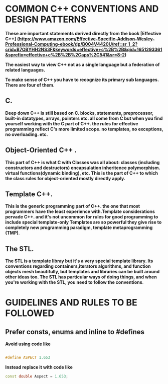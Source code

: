 # COMMON C++ CONVENTIONS AND DESIGN PATTERNS 
**These are important statements derived directly from the book [Effective C++] (https://www.amazon.com/Effective-Specific-Addison-Wesley-Professional-Computing-ebook/dp/B004V4420U/ref=sr_1_2?crid=B7OBYHH2NS3F&keywords=effective+c%2B%2B&qid=1651293361&sprefix=effective+c%2B%2B%2Caps%2C541&sr=8-2)**

**The easiest way to view C++ not as a single language but a federation of related languages.**

**To make sense of C++ you have to recognize its primary sub languages. There are four of them.**


## C. 
**Deep down C++ is still based on C. blocks, statements, preprocessor, built-in datatypes, arrays, pointers etc.
all come from C but when you find yourself working with the C part of C++. the rules for effective programming 
reflect C's more limited scope. no templates, no exceptions, no overloading. etc.** 


## Object-Oriented C++ .
**This part of C++ is what C with Classes was all about: classes (including constructors and destructors) encapsulation
inheritence polymorphism. virtual functions(dynamic binding), etc. This is the part of C++ to which the class rules 
for object-oriented mostly directly apply.** 


## Template C++.
**This is the generic programming part of C++. the one that most programmers have the least experience with.Template
considerations pervade C++. and it's not uncommon for rules for good programming to include special template-only 
Templates are so powerful they give rise to completely new programming paradigm, template metaprogramming (TMP)**.


## The STL.
**The STL is a template libray but it's a very special template library. Its conventions regarding containers,iterators
algorithms, and function objects mesh beautifully, but templates and libraries can be built around other ideas too. 
The STL has particular ways of doing things, and when you're working with the STL, you need to follow the conventions**.


# GUIDELINES AND RULES TO BE FOLLOWED 


## Prefer consts, enums and inline to #defines 

**Avoid using code like**
```C++

#define ASPECT 1.653
```

**Instead replace it with code like**

``` C++
const double Aspect = 1.653;
```


